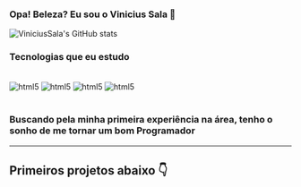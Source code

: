 
### Opa! Beleza? Eu sou o Vinicius Sala 🤙


![ViniciusSala's GitHub stats](https://github-readme-stats.vercel.app/api?username=ViniciusSala&show_icons=true&theme=dark) 

### Tecnologias que eu estudo

<div style="display: inline_block"><br/>
    <img align="center" alt="html5" src="https://img.shields.io/badge/HTML5-E34F26?style=for-the-badge&logo=html5&logoColor=white" />
    <img align="center" alt="html5" src="https://img.shields.io/badge/CSS3-1572B6?style=for-the-badge&logo=css3&logoColor=white" />
    <img align="center" alt="html5" src="https://img.shields.io/badge/JavaScript-F7DF1E?style=for-the-badge&logo=javascript&logoColor=black" />
    <img align="center" alt="html5" src="https://img.shields.io/badge/C%23-239120?style=for-the-badge&logo=c-sharp&logoColor=black" />
</div><br/>

### Buscando pela minha primeira experiência na área, tenho o sonho de me tornar um bom Programador

---

## Primeiros projetos abaixo 👇
